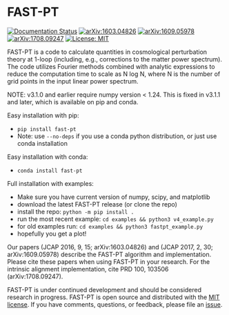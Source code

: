# FAST-PT

[![Documentation Status](https://readthedocs.org/projects/fast-pt/badge/?version=latest)](https://fast-pt.readthedocs.io/en/latest/?badge=latest)
[![arXiv:1603.04826](https://img.shields.io/badge/arXiv-1603.04826-b31b1b.svg)](https://arxiv.org/abs/1603.04826)
[![arXiv:1609.05978](https://img.shields.io/badge/arXiv-1609.05978-b31b1b.svg)](https://arxiv.org/abs/1609.05978)
[![arXiv:1708.09247](https://img.shields.io/badge/arXiv-1708.09247-b31b1b.svg)](https://arxiv.org/abs/1708.09247)
[![License: MIT](https://img.shields.io/badge/License-MIT-yellow.svg)](https://opensource.org/licenses/MIT)

FAST-PT is a code to calculate quantities in cosmological perturbation theory
at 1-loop (including, e.g., corrections to the matter power spectrum). The code
utilizes Fourier methods combined with analytic expressions to reduce the
computation time to scale as N log N, where N is the number of grid points in
the input linear power spectrum.

NOTE: v3.1.0 and earlier require numpy version < 1.24. This is fixed in v3.1.1 and later, which is available on pip and conda.

Easy installation with pip:

* `pip install fast-pt`
* Note: use `--no-deps` if you use a conda python distribution, or just use conda installation

Easy installation with conda:

* `conda install fast-pt`

Full installation with examples:

* Make sure you have current version of numpy, scipy, and matplotlib
* download the latest FAST-PT release (or clone the repo)
* install the repo: `python -m pip install .`
* run the most recent example: `cd examples && python3 v4_example.py`
* for old examples run: `cd examples && python3 fastpt_example.py`
* hopefully you get a plot!

Our papers (JCAP 2016, 9, 15; arXiv:1603.04826) and (JCAP 2017, 2, 30; arXiv:1609.05978)
describe the FAST-PT algorithm and implementation. Please cite these papers
when using FAST-PT in your research. For the intrinsic alignment
implementation, cite PRD 100, 103506 (arXiv:1708.09247).

FAST-PT is under continued development and should be considered research in
progress. FAST-PT is open source and distributed with the
[MIT license](https://opensource.org/licenses/mit). If you have comments,
questions, or feedback, please file an [issue](https://github.com/jablazek/FAST-PT/issues).

